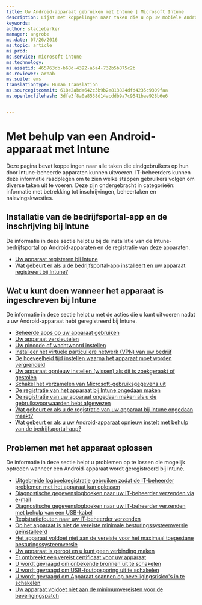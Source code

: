 ```yaml
---
title: Uw Android-apparaat gebruiken met Intune | Microsoft Intune
description: Lijst met koppelingen naar taken die u op uw mobiele Android-apparaat kunt uitvoeren wanneer het apparaat bij Intune is ingeschreven
keywords: 
author: staciebarker
manager: angrobe
ms.date: 07/26/2016
ms.topic: article
ms.prod: 
ms.service: microsoft-intune
ms.technology: 
ms.assetid: 465763db-b68d-4392-a5a4-732b5b875c2b
ms.reviewer: arnab
ms.suite: ems
translationtype: Human Translation
ms.sourcegitcommit: 618e2abda642c3b9b2e813824dfd4235c9309faa
ms.openlocfilehash: 3dfe3f8a0a8538d14acddb9a7c9541bae928b6e6


---
```



# Met behulp van een Android-apparaat met Intune

Deze pagina bevat koppelingen naar alle taken die eindgebruikers op hun door Intune-beheerde apparaten kunnen uitvoeren. IT-beheerders kunnen deze informatie raadplegen om te zien welke stappen gebruikers volgen om diverse taken uit te voeren. Deze zijn ondergebracht in categorieën: informatie met betrekking tot inschrijvingen, beheertaken en nalevingskwesties.

## Installatie van de bedrijfsportal-app en de inschrijving bij Intune

De informatie in deze sectie helpt u bij de installatie van de Intune-bedrijfsportal op Android-apparaten en de registratie van deze apparaten.

- [Uw apparaat registeren bij Intune](enroll-your-device-in-Intune-android.md)
- [Wat gebeurt er als u de bedrijfsportal-app installeert en uw apparaat registreert bij Intune?](what-happens-if-you-install-the-company-portal-app-and-enroll-your-device-in-intune-android.md)

## Wat u kunt doen wanneer het apparaat is ingeschreven bij Intune

De informatie in deze sectie helpt u met de acties die u kunt uitvoeren nadat u uw Android-apparaat hebt geregistreerd bij Intune.

- [Beheerde apps op uw apparaat gebruiken](use-managed-apps-on-your-device-android.md)
- [Uw apparaat versleutelen](encrypt-your-device-android.md)
- [Uw pincode of wachtwoord instellen](set-your-pin-or-password-android.md)
- [Installeer het virtuele particuliere netwerk (VPN) van uw bedrijf](install-your-companys-virtual-private-network-VPN-android.md)
- [De hoeveelheid tijd instellen waarna het apparaat moet worden vergrendeld](set-the-amount-of-time-before-your-device-is-locked-android.md)
- [Uw apparaat opnieuw instellen (wissen) als dit is zoekgeraakt of gestolen](reset-erase-your-lost-or-stolen-device-android.md)
- [Schakel het verzamelen van Microsoft-gebruiksgegevens uit](turn-off-microsoft-usage-data-collection-android.md)
- [De registratie van het apparaat bij Intune ongedaan maken](unenroll-your-device-from-intune-android.md)
- [De registratie van uw apparaat ongedaan maken als u de gebruiksvoorwaarden hebt afgewezen](unenroll-your-device-from-intune-if-you-declined-terms-of-use-android.md)
- [Wat gebeurt er als u de registratie van uw apparaat bij Intune ongedaan maakt?](what-happens-if-you-unenroll-your-device-from-intune-android.md)
- [Wat gebeurt er als u uw Android-apparaat opnieuw instelt met behulp van de bedrijfsportal-app?](what-happens-if-you-reset-your-device-using-the-company-portal-android.md)
<!--- - [What is the Rights Management sharing app?](what-is-the-rms-sharing-app-android.md) --->

## Problemen met het apparaat oplossen

De informatie in deze sectie helpt u problemen op te lossen die mogelijk optreden wanneer een Android-apparaat wordt geregistreerd bij Intune.

- [Uitgebreide logboekregistratie gebruiken zodat de IT-beheerder problemen met het apparaat kan oplossen](use-verbose-logging-to-help-your-it-administrator-fix-device-issues-android.md)
- [Diagnostische gegevenslogboeken naar uw IT-beheerder verzenden via e-mail](send-diagnostic-data-logs-to-your-it-administrator-using-email-android.md)
- [Diagnostische gegevenslogboeken naar uw IT-beheerder verzenden met behulp van een USB-kabel](send-diagnostic-data-logs-to-your-it-administrator-using-a-usb-cable-android.md)
- [Registratiefouten naar uw IT-beheerder verzenden](send-enrollment-errors-to-your-it-administrator-android.md)
- [Op het apparaat is niet de vereiste minimale besturingssysteemversie geïnstalleerd](device-doesnt-have-the-required-minimum-operating-system-version-android.md)
- [Het apparaat voldoet niet aan de vereiste voor het maximaal toegestane besturingssysteemversie](device-doesnt-comply-with-maximum-operating-system-version-android.md)
- [Uw apparaat is geroot en u kunt geen verbinding maken](your-device-is-rooted-and-you-cant-connect-android.md)
- [Er ontbreekt een vereist certificaat voor uw apparaat](your-device-is-missing-a-required-certificate-android.md)
- [U wordt gevraagd om onbekende bronnen uit te schakelen](you-are-asked-to-turn-off-unknown-sources-android.md)
- [U wordt gevraagd om USB-foutopsporing uit te schakelen](you-are-asked-to-turn-off-usb-debugging-android.md)
- [U wordt gevraagd om Apparaat scannen op beveiligingsrisico's in te schakelen](you-are-asked-to-turn-on-scan-device-for-security-threats-android.md)
- [Uw apparaat voldoet niet aan de minimumvereisten voor de beveiligingspatch](your-device-does-not-meet-the-minimum-security-patch-android.md)



<!--HONumber=Jul16_HO4-->


